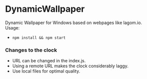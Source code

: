 # DynamicWallpaper
Dynamic Wallpaper for Windows based on webpages like lagom.io.</br>
Usage:
  <ul>
  <li><code>npm install && npm start</code></li>
  </ul>

### Changes to the clock
<ul>
<li>URL can be changed in the index.js.</li> 
<li>Using a remote URL makes the clock considerably laggy.</li> 
<li>Use local files for optimal quality.</li>

